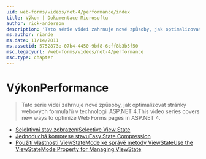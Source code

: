 ```yaml
---
uid: web-forms/videos/net-4/performance/index
title: Výkon | Dokumentace Microsoftu
author: rick-anderson
description: 'Tato série videí zahrnuje nové způsoby, jak optimalizovat stránky webových formulářů v technologii ASP.NET 4.'
ms.author: riande
ms.date: 11/14/2011
ms.assetid: 5752873e-07b4-4450-9bf8-6cff8b3b5f50
msc.legacyurl: /web-forms/videos/net-4/performance
msc.type: chapter
---
```

<a name="performance"></a><span data-ttu-id="7f483-103">Výkon</span><span class="sxs-lookup"><span data-stu-id="7f483-103">Performance</span></span>
====================
> <span data-ttu-id="7f483-104">Tato série videí zahrnuje nové způsoby, jak optimalizovat stránky webových formulářů v technologii ASP.NET 4.</span><span class="sxs-lookup"><span data-stu-id="7f483-104">This video series covers new ways to optimize Web Forms pages in ASP.NET 4.</span></span>


- [<span data-ttu-id="7f483-105">Selektivní stav zobrazení</span><span class="sxs-lookup"><span data-stu-id="7f483-105">Selective View State</span></span>](aspnet-4-quick-hit-selective-view-state.md)
- [<span data-ttu-id="7f483-106">Jednoduchá komprese stavu</span><span class="sxs-lookup"><span data-stu-id="7f483-106">Easy State Compression</span></span>](aspnet-4-quick-hit-easy-state-compression.md)
- [<span data-ttu-id="7f483-107">Použití vlastnosti ViewStateMode ke správě metody ViewState</span><span class="sxs-lookup"><span data-stu-id="7f483-107">Use the ViewStateMode Property for Managing ViewState</span></span>](how-do-i-use-the-viewstatemode-property-for-managing-viewstate.md)

